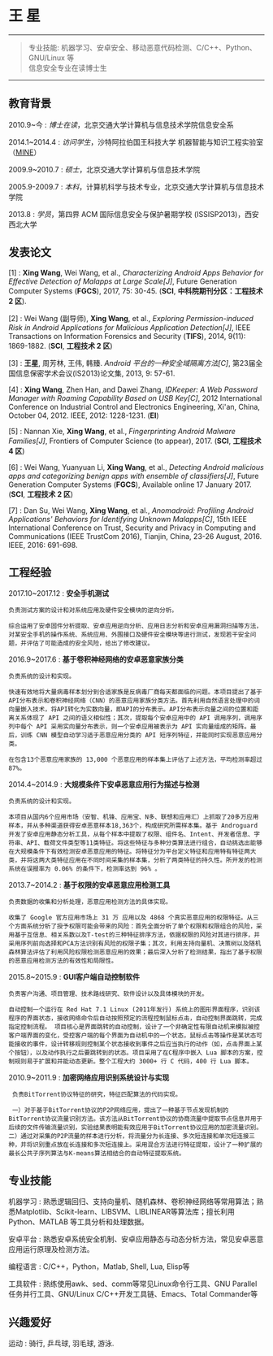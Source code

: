 王 星
====

----

>  专业技能: 机器学习、安卓安全、移动恶意代码检测、C/C++、Python、GNU/Linux 等 \
>  信息安全专业在读博士生

----

教育背景
-------

2010.9~今
:   *博士在读*，北京交通大学计算机与信息技术学院信息安全系

2014.1~2014.4
:   *访问学生*，沙特阿拉伯国王科技大学 机器智能与知识工程实验室（[MINE](http://mine.kaust.edu.sa/Pages/Home.aspx)）

2009.9~2010.7
:   *硕士*，北京交通大学计算机与信息技术学院

2005.9-2009.7
:   *本科*，计算机科学与技术专业，北京交通大学计算机与信息技术学院

2013.8
:   *学员*，第四界 ACM 国际信息安全与保护暑期学校 (ISSISP2013)，西安西北大学


发表论文
-------

[1]
:   **Xing Wang**, Wei Wang, et al., *Characterizing Android Apps Behavior for Effective Detection of Malapps at Large Scale[J]*,
    Future Generation Computer Systems (**FGCS**),
    2017, 75: 30-45. (**SCI**, **中科院期刊分区：工程技术 2 区**).
    
[2]
:   Wei Wang (副导师), **Xing Wang**, et al.,
    *Exploring Permission-induced Risk in Android Applications for Malicious Application Detection[J]*,
    IEEE Transactions on Information Forensics and Security (**TIFS**),
    2014, 9(11): 1869-1882. (**SCI**, **工程技术 2 区**)
    
[3] 
:   **王星**, 周芳林, 王伟, 韩臻. *Android 平台的一种安全域隔离方法[C]*, 第23届全国信息保密学术会议(IS2013)论文集, 2013, 9: 57-61.

[4]
:   **Xing Wang**, Zhen Han, and Dawei Zhang,
    *IDKeeper: A Web Password Manager with Roaming Capability Based on USB Key[C]*,
    2012 International Conference on Industrial Control and Electronics Engineering, Xi'an, China, October 04, 2012.
    IEEE, 2012: 1228-1231. (**EI**)
    
[5]
:   Nannan Xie, **Xing Wang**, et al., *Fingerprinting Android Malware Families[J]*,
    Frontiers of Computer Science (to appear), 2017. (**SCI**, **工程技术 4 区**)

[6]
:   Wei Wang, Yuanyuan Li, **Xing Wang**, et al.,
    *Detecting Android malicious apps and categorizing benign apps with ensemble of classifiers[J]*,
    Future Generation Computer Systems (**FGCS**),
    Available online 17 January 2017. (**SCI**, **工程技术 2 区**)

[7]
:   Dan Su, Wei Wang, **Xing Wang**, et al.,
    *Anomadroid: Profiling Android Applications' Behaviors for Identifying Unknown Malapps[C]*,
    15th IEEE International Conference on Trust, Security and Privacy in Computing and Communications (IEEE TrustCom 2016), 
    Tianjin, China, 23-26 August, 2016. IEEE, 2016: 691-698.


工程经验
-------
2017.10~2017.12
:   **安全手机测试**

    负责测试方案的设计和对系统应用及硬件安全模块的逆向分析。

    综合运用了安卓固件分析提取、安卓应用逆向分析、应用日志分析和安卓应用漏洞扫描等方法，对某安全手机的操作系统、系统应用、外围接口及硬件安全模块等进行测试，发现若干安全问题，并评估了可能造成的安全风险，给出了修改建议。

2016.9~2017.6
:   **基于卷积神经网络的安卓恶意家族分类**

    负责系统的设计和实现。
    
    快速有效地将大量病毒样本划分到合适家族是反病毒厂商每天都面临的问题。本项目提出了基于API分布表示和卷积神经网络（CNN）的恶意应用家族分类方法。首先利用自然语言处理中的词向量嵌入技术，将API转化为实数向量，即API的分布表示。API分布表示向量之间的位置和距离关系体现了 API 之间的语义相似性；其次，提取每个安卓应用中的 API 调用序列，调用序列中每个 API 采用实向量分布表示，则一个安卓应用被表示为 API 实向量组成的矩阵。最后，训练 CNN 模型自动学习适于恶意应用分类的 API 短序列特征，并能同时实现恶意应用分类。
    
    在包含13个恶意应用家族的 13,000 个恶意应用的样本集上评估了上述方法，平均检测率超过87%。

2014.4~2014.9
:   **大规模条件下安卓恶意应用行为描述与检测**

    负责系统的设计和实现。

    本项目从国内6个应用市场（安智、机锋、应用宝、N多、联想和应用汇）上抓取了20多万应用样本，并从多种渠道获得安卓恶意样本18,363个，构成研究所需样本集。基于 Androguard 开发了安卓应用静态分析工具，从每个样本中提取了权限、组件名、Intent、开发者信息、字符串、API、载荷文件类型等11类特征。将这些特征与多种分类算法进行组合，自动挑选出能够在大规模条件下有效检测安卓恶意应用的特征。将特征分为平台定义特征和应用特有特征两大类，并将这两大类特征应用在不同时间采集的样本集，分析了两类特征的持久性。所开发的检测系统在误报率为 0.06% 的条件下，检测率达到 96% 。
    

2013.7~2014.2
:   **基于权限的安卓恶意应用检测工具**
    
    负责数据的收集和分析处理，恶意应用检测方法的具体实现。
    
    收集了 Google 官方应用市场上 31 万 应用以及 4868 个真实恶意应用的权限特征。从三个方面系统分析了授予权限可能会带来的风险：首先全面分析了单个权限和权限组合的风险，采用基于互信息、相关系数以及T-test的三种特征排序方法，依据权限的风险对其进行排序，并采用序列前向选择和PCA方法识别有风险的权限子集；其次，利用支持向量机、决策树以及随机森林算法评估了利用风险权限检测恶意应用的效果；最后深入分析了检测结果，指出了基于权限的恶意应用检测方法的有效性和局限性。

2015.8~2015.9
:   **GUI客户端自动控制软件**
    
    负责客户沟通、项目管理、技术路线研究、软件设计以及具体模块的开发。
    
    自动控制一个运行在 Red Hat 7.1 Linux (2011年发行) 系统上的图形界面程序，识别该程序的界面状态，接收网络命令后自动按照预定的流程控制鼠标点击，自动控制界面跳转，完成指定控制流程。 项目核心是界面跳转的自动控制，设计了一个非确定性有限自动机来模拟被控客户端界面的变化，受控客户端的每个界面为自动机中的一个状态，鼠标点击等操作是某状态可能接收的事件，设计转移规则控制某个状态接收到事件之后应当执行的动作（如，点击界面上某个按钮），以及动作执行之后要跳转到的状态。项目采用了在C程序中嵌入 Lua 脚本的方案，控制规则易于扩展和并能动态更新。整个工程大约 3000+ 行 C 代码，400 行 Lua 脚本。

2010.9~2011.9
:    **加密网络应用识别系统设计与实现**
     
     负责BitTorrent协议特征的研究，特征匹配算法的代码实现。
     
     一）对于基于BitTorrent协议的P2P网络应用，提出了一种基于节点发现机制的BitTorrent协议流量识别方法。该方法从BitTorrent协议的协商流量中提取节点信息并用于后续的文件传输流量识别，实验结果表明能有效应用于BitTorrent协议应用的加密流量识别。二）通过对采集的P2P流量的样本进行分析，将流量分为长连接、多次短连接和单次短连接三种，并将识别重点放在长连接和多次短连接上。采用混合方法进行特征提取，设计了一种扩展的最长公共子序列算法与K-means算法相结合的自动特征提取系统。

专业技能
-------

机器学习
:   熟悉逻辑回归、支持向量机、随机森林、卷积神经网络等常用算法；熟悉Matplotlib、Scikit-learn、LIBSVM、LIBLINEAR等算法库；擅长利用 Python、MATLAB 等工具分析和处理数据。

安卓平台
:   熟悉安卓系统安全机制、安卓应用静态与动态分析方法，常见安卓恶意应用运行原理及检测方法。

编程语言
:   C/C++，Python，Matlab, Shell, Lua, Elisp等

工具软件
:   熟练使用awk、sed、comm等常见Linux命令行工具、GNU Parallel 任务并行工具、GNU/Linux C/C++开发工具链、Emacs、Total Commander等
    
兴趣爱好
-------
运动
:   骑行, 乒乓球, 羽毛球, 游泳.
